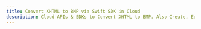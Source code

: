 ---title: Convert XHTML to BMP via Swift SDK in Clouddescription: Cloud APIs & SDKs to Convert XHTML to BMP. Also Create, Edit & Render Microsoft Word & OpenOffice documents in the Cloud.---